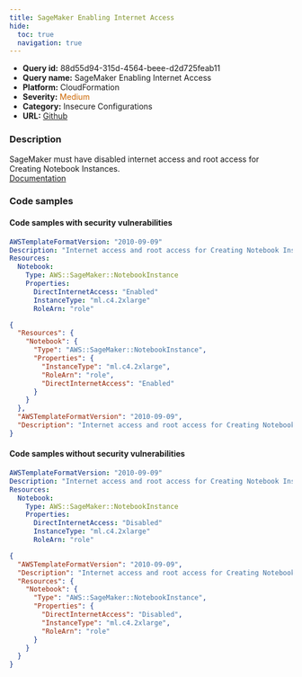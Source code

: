 ```yaml
---
title: SageMaker Enabling Internet Access
hide:
  toc: true
  navigation: true
---
```


<style>
  .highlight .hll {
    background-color: #ff171742;
  }
  .md-content {
    max-width: 1100px;
    margin: 0 auto;
  }
</style>

-   **Query id:** 88d55d94-315d-4564-beee-d2d725feab11
-   **Query name:** SageMaker Enabling Internet Access
-   **Platform:** CloudFormation
-   **Severity:** <span style="color:#C60">Medium</span>
-   **Category:** Insecure Configurations
-   **URL:** [Github](https://github.com/Checkmarx/kics/tree/master/assets/queries/cloudFormation/aws/sagemaker_enabling_internet_access)

### Description
SageMaker must have disabled internet access and root access for Creating Notebook Instances.<br>
[Documentation](https://docs.aws.amazon.com/sagemaker/latest/dg/security_iam_id-based-policy-examples.html#sagemaker-condition-nbi-lockdown)

### Code samples
#### Code samples with security vulnerabilities
```yaml title="Positive test num. 1 - yaml file" hl_lines="7"
AWSTemplateFormatVersion: "2010-09-09"
Description: "Internet access and root access for Creating Notebook Instances"
Resources:
  Notebook:
    Type: AWS::SageMaker::NotebookInstance
    Properties:
      DirectInternetAccess: "Enabled"
      InstanceType: "ml.c4.2xlarge"
      RoleArn: "role"

```
```json title="Positive test num. 2 - json file" hl_lines="8"
{
  "Resources": {
    "Notebook": {
      "Type": "AWS::SageMaker::NotebookInstance",
      "Properties": {
        "InstanceType": "ml.c4.2xlarge",
        "RoleArn": "role",
        "DirectInternetAccess": "Enabled"
      }
    }
  },
  "AWSTemplateFormatVersion": "2010-09-09",
  "Description": "Internet access and root access for Creating Notebook Instances"
}

```


#### Code samples without security vulnerabilities
```yaml title="Negative test num. 1 - yaml file"
AWSTemplateFormatVersion: "2010-09-09"
Description: "Internet access and root access for Creating Notebook Instances"
Resources:
  Notebook:
    Type: AWS::SageMaker::NotebookInstance
    Properties:
      DirectInternetAccess: "Disabled"
      InstanceType: "ml.c4.2xlarge"
      RoleArn: "role"

```
```json title="Negative test num. 2 - json file"
{
  "AWSTemplateFormatVersion": "2010-09-09",
  "Description": "Internet access and root access for Creating Notebook Instances",
  "Resources": {
    "Notebook": {
      "Type": "AWS::SageMaker::NotebookInstance",
      "Properties": {
        "DirectInternetAccess": "Disabled",
        "InstanceType": "ml.c4.2xlarge",
        "RoleArn": "role"
      }
    }
  }
}

```
